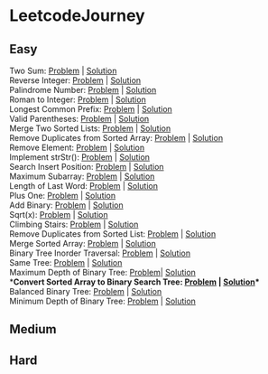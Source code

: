 # LeetcodeJourney

## Easy
Two Sum: [Problem](https://leetcode.com/problems/two-sum/) | [Solution](https://github.com/Thienbuu/LeetcodeJourney/blob/main/TwoSum.java)\
Reverse Integer: [Problem](https://leetcode.com/problems/reverse-integer/) | [Solution](https://github.com/Thienbuu/LeetcodeJourney/blob/main/ReverseInteger.java)\
Palindrome Number: [Problem](https://leetcode.com/problems/palindrome-number/) | [Solution](https://github.com/Thienbuu/LeetcodeJourney/blob/main/PalindromeNumber.java)\
Roman to Integer: [Problem](https://leetcode.com/problems/roman-to-integer/) | [Solution](https://github.com/Thienbuu/LeetcodeJourney/blob/main/RomanToInteger.java)\
Longest Common Prefix: [Problem](https://leetcode.com/problems/longest-common-prefix/) | [Solution](https://github.com/Thienbuu/LeetcodeJourney/blob/main/LongestCommonPrefix.java)\
Valid Parentheses: [Problem](https://leetcode.com/problems/valid-parentheses/) | [Solution](https://github.com/Thienbuu/LeetcodeJourney/blob/main/ValidParentheses.java)\
Merge Two Sorted Lists: [Problem](https://leetcode.com/problems/merge-two-sorted-lists/) | [Solution](https://github.com/Thienbuu/LeetcodeJourney/blob/main/MergeTwoSortedLists.java)\
Remove Duplicates from Sorted Array: [Problem](https://leetcode.com/problems/remove-duplicates-from-sorted-array/) | [Solution](https://github.com/Thienbuu/LeetcodeJourney/blob/main/RemoveDuplicates.java)\
Remove Element: [Problem](https://leetcode.com/problems/remove-element/) | [Solution](https://github.com/Thienbuu/LeetcodeJourney/blob/main/RemoveElement.java)\
Implement strStr(): [Problem](https://leetcode.com/problems/implement-strstr/) | [Solution](https://github.com/Thienbuu/LeetcodeJourney/blob/main/StrStr.java)\
Search Insert Position: [Problem](https://leetcode.com/problems/search-insert-position/) | [Solution](https://github.com/Thienbuu/LeetcodeJourney/blob/main/InsertPosition.java)\
Maximum Subarray: [Problem](https://leetcode.com/problems/maximum-subarray/) | [Solution](https://github.com/Thienbuu/LeetcodeJourney/blob/main/MaximumSubarray.java)\
Length of Last Word: [Problem](https://leetcode.com/problems/length-of-last-word/) | [Solution](https://github.com/Thienbuu/LeetcodeJourney/blob/main/LengthOfLastWord.java)\
Plus One: [Problem](https://leetcode.com/problems/plus-one/) | [Solution](https://github.com/Thienbuu/LeetcodeJourney/blob/main/PlusOne.java)\
Add Binary: [Problem](https://leetcode.com/problems/add-binary/) | [Solution](https://github.com/Thienbuu/LeetcodeJourney/blob/main/AddBinary.java)\
Sqrt(x): [Problem](https://leetcode.com/problems/sqrtx/) | [Solution](https://github.com/Thienbuu/LeetcodeJourney/blob/main/SqrtX.java)\
Climbing Stairs: [Problem](https://leetcode.com/problems/climbing-stairs/submissions/) | [Solution](https://github.com/Thienbuu/LeetcodeJourney/blob/main/ClimbingStairs.java)\
Remove Duplicates from Sorted List: [Problem](https://leetcode.com/problems/remove-duplicates-from-sorted-list/) | [Solution](https://github.com/Thienbuu/LeetcodeJourney/blob/main/DeleteDuplicates.java)\
Merge Sorted Array: [Problem](https://leetcode.com/problems/merge-sorted-array/) | [Solution](https://github.com/Thienbuu/LeetcodeJourney/blob/main/MergeSortedArray.java)\
Binary Tree Inorder Traversal: [Problem](https://leetcode.com/problems/binary-tree-inorder-traversal/) | [Solution](https://github.com/Thienbuu/LeetcodeJourney/blob/main/InorderTraversal.java)\
Same Tree: [Problem](https://leetcode.com/problems/same-tree/submissions/) | [Solution](https://github.com/Thienbuu/LeetcodeJourney/blob/main/SameTree.java)\
Maximum Depth of Binary Tree: [Problem](https://leetcode.com/problems/maximum-depth-of-binary-tree/)| [Solution](https://github.com/Thienbuu/LeetcodeJourney/blob/main/MaxDepth.java)\
***Convert Sorted Array to Binary Search Tree: [Problem](https://leetcode.com/problems/convert-sorted-array-to-binary-search-tree/) | [Solution]()\***
Balanced Binary Tree: [Problem](https://leetcode.com/problems/balanced-binary-tree/) | [Solution](https://github.com/Thienbuu/LeetcodeJourney/blob/main/BalancedBinaryTree.java)\
Minimum Depth of Binary Tree: [Problem](https://leetcode.com/problems/minimum-depth-of-binary-tree/) | [Solution]()

## Medium
## Hard
